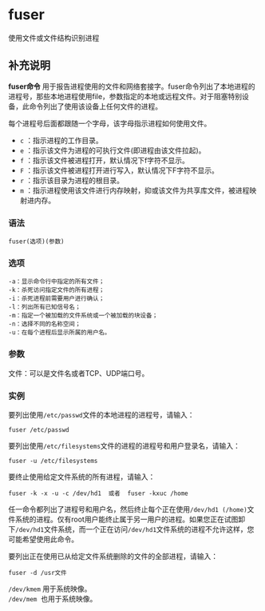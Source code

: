 fuser
===

使用文件或文件结构识别进程

## 补充说明

**fuser命令** 用于报告进程使用的文件和网络套接字。fuser命令列出了本地进程的进程号，那些本地进程使用file，参数指定的本地或远程文件。对于阻塞特别设备，此命令列出了使用该设备上任何文件的进程。

每个进程号后面都跟随一个字母，该字母指示进程如何使用文件。

* `c` ：指示进程的工作目录。
* `e` ：指示该文件为进程的可执行文件(即进程由该文件拉起)。
* `f` ：指示该文件被进程打开，默认情况下f字符不显示。
* `F` ：指示该文件被进程打开进行写入，默认情况下F字符不显示。
* `r` ：指示该目录为进程的根目录。
* `m` ：指示进程使用该文件进行内存映射，抑或该文件为共享库文件，被进程映射进内存。

###  语法

```shell
fuser(选项)(参数)
```

###  选项

```shell
-a：显示命令行中指定的所有文件；
-k：杀死访问指定文件的所有进程；
-i：杀死进程前需要用户进行确认；
-l：列出所有已知信号名；
-m：指定一个被加载的文件系统或一个被加载的块设备；
-n：选择不同的名称空间；
-u：在每个进程后显示所属的用户名。
```

###  参数

文件：可以是文件名或者TCP、UDP端口号。

###  实例

要列出使用`/etc/passwd`文件的本地进程的进程号，请输入：

```shell
fuser /etc/passwd
```

要列出使用`/etc/filesystems`文件的进程的进程号和用户登录名，请输入：

```shell
fuser -u /etc/filesystems
```

要终止使用给定文件系统的所有进程，请输入：

```shell
fuser -k -x -u -c /dev/hd1  或者  fuser -kxuc /home
```

任一命令都列出了进程号和用户名，然后终止每个正在使用`/dev/hd1 (/home)`文件系统的进程。仅有root用户能终止属于另一用户的进程。如果您正在试图卸下`/dev/hd1`文件系统，而一个正在访问`/dev/hd1`文件系统的进程不允许这样，您可能希望使用此命令。

要列出正在使用已从给定文件系统删除的文件的全部进程，请输入：

```shell
fuser -d /usr文件
```

`/dev/kmem` 用于系统映像。  
`/dev/mem`  也用于系统映像。


